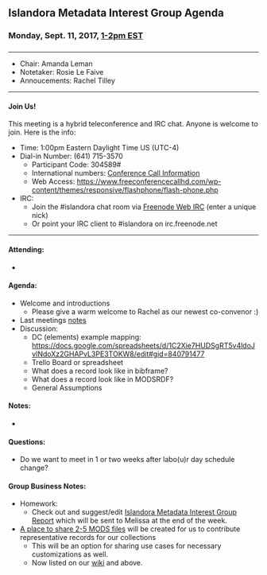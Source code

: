 ## Islandora Metadata Interest Group Agenda
### Monday, Sept. 11, 2017, [1-2pm EST](http://www.thetimezoneconverter.com/?t=1%20pm&tz=Toronto&)
### 
---
* Chair:  Amanda Leman
* Notetaker:  Rosie Le Faive  
* Annoucements: Rachel Tilley

---

#### Join Us!
This meeting is a hybrid teleconference and IRC chat. Anyone is welcome to join. Here is the info:
* Time: 1:00pm Eastern Daylight Time US (UTC-4)
* Dial-in Number: (641) 715-3570
  * Participant Code: 304589#
  * International numbers: [Conference Call Information](https://github.com/Islandora-CLAW/CLAW/wiki/Conference-Call-Information)
  * Web Access: https://www.freeconferencecallhd.com/wp-content/themes/responsive/flashphone/flash-phone.php
* IRC:
  * Join the #islandora chat room via [Freenode Web IRC](http://webchat.freenode.net/) (enter a unique nick)
  * Or point your IRC client to #islandora on irc.freenode.net
---
#### Attending:
* 

#### Agenda:
* Welcome and introductions
  * Please give a warm welcome to Rachel as our newest co-convenor :)
* Last meetings [notes](https://github.com/islandora-interest-groups/Islandora-Metadata-Interest-Group/blob/main/Meetings/2017/2017-08-21.md)
* Discussion: 
     * DC (elements) example mapping: https://docs.google.com/spreadsheets/d/1C2Xie7HUDSgRT5v4ldoJvlNdoXz2GHAPvL3PE3TOKW8/edit#gid=840791477
     * Trello Board or spreadsheet
     * What does a record look like in bibframe?
     * What does a record look like in MODSRDF? 
     * General Assumptions
     
#### Notes:
* 
#### Questions:
* Do we want to meet in 1 or two weeks after labo(u)r day schedule change? 

#### Group Business Notes:
* Homework:
  * Check out and suggest/edit [Islandora Metadata Interest Group Report](https://docs.google.com/document/d/1NCWj86fqN_9KzfYA-KmYn4uW-lV2oyTNLPQSJbY57O0/edit#) which will be sent to Melissa at the end of the week.  
* [A place to share 2-5 MODS files](https://drive.google.com/drive/u/1/folders/0BzZjDmH6f51aeVBxT241aHRnbUk?ths=true) will be created for us to contribute representative records for our collections
     * This will be an option for sharing use cases for necessary customizations as well.
     * Now listed on our [wiki](https://github.com/islandora-interest-groups/Islandora-Metadata-Interest-Group/wiki/MIG-MODS-to-RDF-Working-Documents) and above.  
